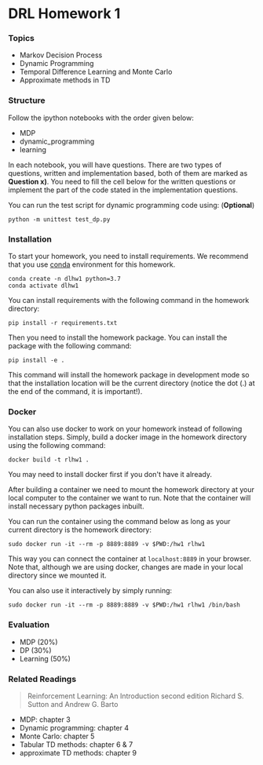 # DRL Homework 1

### Topics
- Markov Decision Process
- Dynamic Programming
- Temporal Difference Learning and Monte Carlo
- Approximate methods in TD

### Structure

Follow the ipython notebooks with the order given below:

- MDP
- dynamic_programming
- learning
  
In each notebook, you will have questions. There are two types of questions, written and implementation based, both of them are marked as **Question x)**. You need to fill the cell below for the written questions or implement the part of the code stated in the implementation questions.

You can run the test script for dynamic programming code using: (**Optional**)

```
python -m unittest test_dp.py
```

### Installation

To start your homework, you need to install requirements. We recommend that you use [conda](https://docs.conda.io/projects/conda/en/latest/user-guide/install/index.html) environment for this homework.

```
conda create -n dlhw1 python=3.7
conda activate dlhw1
```
You can install requirements with the following command in the homework directory:

```
pip install -r requirements.txt
```
Then you need to install the homework package. You can install the package with the following command:

```
pip install -e .
```

This command will install the homework package in development mode so that the installation location will be the current directory (notice the dot (.) at the end of the command, it is important!).

### Docker

You can also use docker to work on your homework instead of following installation steps. Simply, build a docker image in the homework directory using the following command:

```
docker build -t rlhw1 .
```

You may need to install docker first if you don't have it already.

After building a container we need to mount the homework directory at your local computer to the container we want to run. Note that the container will install necessary python packages inbuilt.

You can run the container using the command below as long as your current directory is the homework directory:

```
sudo docker run -it --rm -p 8889:8889 -v $PWD:/hw1 rlhw1
```

This way you can connect the container at ```localhost:8889``` in your browser. Note that, although we are using docker, changes are made in your local directory since we mounted it. 

You can also use it interactively by simply running:

``` 
sudo docker run -it --rm -p 8889:8889 -v $PWD:/hw1 rlhw1 /bin/bash
```

### Evaluation

- MDP (20%)
- DP (30%)
- Learning (50%)

### Related Readings

> Reinforcement Learning:
An Introduction
second edition
Richard S. Sutton and Andrew G. Barto

- MDP: chapter 3
- Dynamic programming: chapter 4
- Monte Carlo: chapter 5
- Tabular TD methods: chapter 6 & 7
- approximate TD methods: chapter 9
